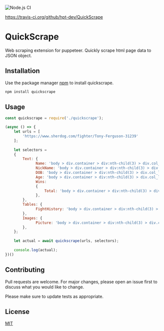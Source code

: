 ![Node.js CI](https://travis-ci.org/hpt-dev/QuickScrape.svg?branch=master)

https://travis-ci.org/github/hpt-dev/QuickScrape

# QuickScrape
Web scraping extension for puppeteer. Quickly scrape html page data to JSON object.

## Installation
Use the package manager [npm](https://www.npmjs.com/) to install quickscrape.

```bash
npm install quickscrape
```

## Usage
```javascript
const quickscrape = require('./quickscrape');

(async () => {
    let urls = [
        'https://www.sherdog.com/fighter/Tony-Ferguson-31239'
    ];
    
    let selectors =
    {
        Text: {
              Name: 'body > div.container > div:nth-child(3) > div.col_left > section:nth-child(3) > div > h1 > span.fn',
              NickName: 'body > div.container > div:nth-child(3) > div.col_left > section:nth-child(3) > div > h1 > span.nickname > em',
              DOB: 'body > div.container > div:nth-child(3) > div.col_left > section:nth-child(3) > div > div.content > div:nth-child(1) > div > div.bio > div.birth_info > span.item.birthday > span',
              Age: 'body > div.container > div:nth-child(3) > div.col_left > section:nth-child(3) > div > div.content > div:nth-child(1) > div > div.bio > div.birth_info > span.item.birthday > strong',
              Wins:
              {
                  Total: 'body > div.container > div:nth-child(3) > div.col_left > section:nth-child(3) > div > div.content > div:nth-child(1) > div > div.record > div > div > div:nth-child(1) > span.card > span.counter'
              },
        },
        Tables: {
              FightHistory: 'body > div.container > div:nth-child(3) > div.col_left > section:nth-child(5) > div > div.content.table > table tr',
        },
        Images: {
              Picture: 'body > div.container > div:nth-child(3) > div.col_left > section:nth-child(3) > div > div.content > div:nth-child(1) > img'
        },
    };
  
    let actual = await quickscrape(urls, selectors);
    
    console.log(actual);
})()
```

## Contributing
Pull requests are welcome. For major changes, please open an issue first to discuss what you would like to change.

Please make sure to update tests as appropriate.

## License
[MIT](https://choosealicense.com/licenses/mit/)
